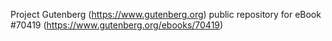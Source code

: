 Project Gutenberg (https://www.gutenberg.org) public repository for
eBook #70419 (https://www.gutenberg.org/ebooks/70419)
